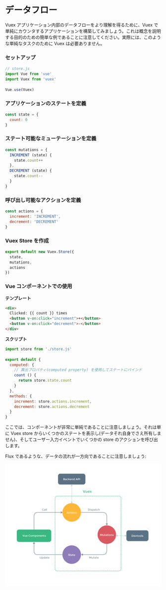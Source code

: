 # データフロー

Vuex アプリケーション内部のデータフローをより理解を得るために、Vuex で単純にカウンタするアプリケーションを構築してみましょう。これは概念を説明する目的のための簡単な例であることに注意してください。実際には、このような単純なタスクのために Vuex は必要ありません。

### セットアップ

``` js
// store.js
import Vue from 'vue'
import Vuex from 'vuex'

Vue.use(Vuex)
```

### アプリケーションのステートを定義

``` js
const state = {
  count: 0
}
```

### ステート可能なミューテーションを定義

``` js
const mutations = {
  INCREMENT (state) {
    state.count++
  },
  DECREMENT (state) {
    state.count--
  }
}
```

### 呼び出し可能なアクションを定義

``` js
const actions = {
  increment: 'INCREMENT',
  decrement: 'DECREMENT'
}
```

### Vuex Store を作成

``` js
export default new Vuex.Store({
  state,
  mutations,
  actions
})
```

### Vue コンポーネントでの使用

**テンプレート**

``` html
<div>
  Clicked: {{ count }} times
  <button v-on:click="increment">+</button>
  <button v-on:click="decrement">-</button>
</div>
```

**スクリプト**

``` js
import store from './store.js'

export default {
  computed: {
    // 算出プロパティ(computed property) を使用してステートにバインド
    count () {
      return store.state.count
    }
  },
  methods: {
    increment: store.actions.increment,
    decrement: store.actions.decrement
  }
}
```

ここでは、コンポーネントが非常に単純であることに注意しましょう。それは単に Vuex store からいくつかのステートを表示し(データそれ自身でさえ所有しません)、そしてユーザー入力イベントでいくつかの store のアクションを呼び出します。

Flux であるような、データの流れが一方向であることに注意しましょう:

<p align="center">
  <img width="700px" src="vuex.png">
</p>
